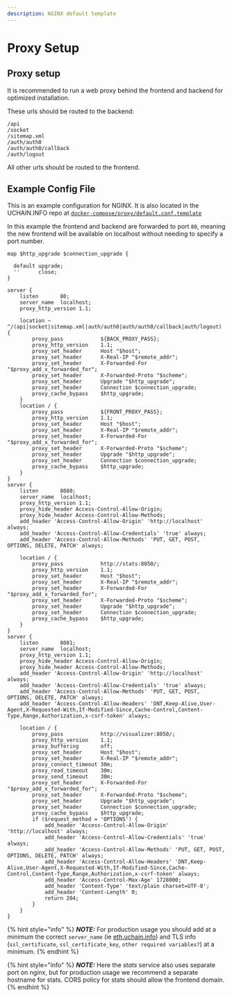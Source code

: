 ```yaml
---
description: NGINX default template
---
```


# Proxy Setup

## Proxy setup

It is recommended to run a web proxy behind the frontend and backend for optimized installation.

These urls should be routed to the backend:
```
/api
/socket
/sitemap.xml
/auth/auth0
/auth/auth0/callback
/auth/logout
```

All other urls should be routed to the frontend.

## Example Config File

This is an example configuration for NGINX. It is also located in the UCHAIN.INFO repo at [`docker-compose/proxy/default.conf.template`](https://github.com/UdotCASH/uchain-info//blob/master/docker-compose/proxy/default.conf.template)

In this example the frontend and backend are forwarded to port `80`, meaning the new frontend will be available on localhost without needing to specify a port number.

```
map $http_upgrade $connection_upgrade {

  default upgrade;
  ''      close;
}

server {
    listen       80;
    server_name  localhost;
    proxy_http_version 1.1;

    location ~ ^/(api|socket|sitemap.xml|auth/auth0|auth/auth0/callback|auth/logout) {
        proxy_pass            ${BACK_PROXY_PASS};
        proxy_http_version    1.1;
        proxy_set_header      Host "$host";
        proxy_set_header      X-Real-IP "$remote_addr";
        proxy_set_header      X-Forwarded-For "$proxy_add_x_forwarded_for";
        proxy_set_header      X-Forwarded-Proto "$scheme";
        proxy_set_header      Upgrade "$http_upgrade";
        proxy_set_header      Connection $connection_upgrade;
        proxy_cache_bypass    $http_upgrade;
    }
    location / {
        proxy_pass            ${FRONT_PROXY_PASS};
        proxy_http_version    1.1;
        proxy_set_header      Host "$host";
        proxy_set_header      X-Real-IP "$remote_addr";
        proxy_set_header      X-Forwarded-For "$proxy_add_x_forwarded_for";
        proxy_set_header      X-Forwarded-Proto "$scheme";
        proxy_set_header      Upgrade "$http_upgrade";
        proxy_set_header      Connection $connection_upgrade;
        proxy_cache_bypass    $http_upgrade;
    }
}
server {
    listen       8080;
    server_name  localhost;
    proxy_http_version 1.1;
    proxy_hide_header Access-Control-Allow-Origin;
    proxy_hide_header Access-Control-Allow-Methods;
    add_header 'Access-Control-Allow-Origin' 'http://localhost' always;
    add_header 'Access-Control-Allow-Credentials' 'true' always;
    add_header 'Access-Control-Allow-Methods' 'PUT, GET, POST, OPTIONS, DELETE, PATCH' always;

    location / {
        proxy_pass            http://stats:8050/;
        proxy_http_version    1.1;
        proxy_set_header      Host "$host";
        proxy_set_header      X-Real-IP "$remote_addr";
        proxy_set_header      X-Forwarded-For "$proxy_add_x_forwarded_for";
        proxy_set_header      X-Forwarded-Proto "$scheme";
        proxy_set_header      Upgrade "$http_upgrade";
        proxy_set_header      Connection $connection_upgrade;
        proxy_cache_bypass    $http_upgrade;
    }
}
server {
    listen       8081;
    server_name  localhost;
    proxy_http_version 1.1;
    proxy_hide_header Access-Control-Allow-Origin;
    proxy_hide_header Access-Control-Allow-Methods;
    add_header 'Access-Control-Allow-Origin' 'http://localhost' always;
    add_header 'Access-Control-Allow-Credentials' 'true' always;
    add_header 'Access-Control-Allow-Methods' 'PUT, GET, POST, OPTIONS, DELETE, PATCH' always;
    add_header 'Access-Control-Allow-Headers' 'DNT,Keep-Alive,User-Agent,X-Requested-With,If-Modified-Since,Cache-Control,Content-Type,Range,Authorization,x-csrf-token' always;

    location / {
        proxy_pass            http://visualizer:8050/;
        proxy_http_version    1.1;
        proxy_buffering       off;
        proxy_set_header      Host "$host";
        proxy_set_header      X-Real-IP "$remote_addr";
        proxy_connect_timeout 30m;
        proxy_read_timeout    30m;
        proxy_send_timeout    30m;
        proxy_set_header      X-Forwarded-For "$proxy_add_x_forwarded_for";
        proxy_set_header      X-Forwarded-Proto "$scheme";
        proxy_set_header      Upgrade "$http_upgrade";
        proxy_set_header      Connection $connection_upgrade;
        proxy_cache_bypass    $http_upgrade;
        if ($request_method = 'OPTIONS') {
            add_header 'Access-Control-Allow-Origin' 'http://localhost' always;
            add_header 'Access-Control-Allow-Credentials' 'true' always;
            add_header 'Access-Control-Allow-Methods' 'PUT, GET, POST, OPTIONS, DELETE, PATCH' always;
            add_header 'Access-Control-Allow-Headers' 'DNT,Keep-Alive,User-Agent,X-Requested-With,If-Modified-Since,Cache-Control,Content-Type,Range,Authorization,x-csrf-token' always;
            add_header 'Access-Control-Max-Age' 1728000;
            add_header 'Content-Type' 'text/plain charset=UTF-8';
            add_header 'Content-Length' 0;
            return 204;
        }
    }
}
```

{% hint style="info" %}
_**NOTE:**_ For production usage you should add at a minimum the correct `server_name` (ie [eth.uchain.info](http://eth.uchain.info/)) and TLS info (`ssl_certificate`, `ssl_certificate_key`, `other required variables?`) at a minimum.
{% endhint %}

{% hint style="info" %}
_**NOTE:**_ Here the _stats_ service also uses separate port on nginx, but for production usage we recommend a separate hostname for stats. CORS policy for stats should allow the frontend domain.
{% endhint %}
